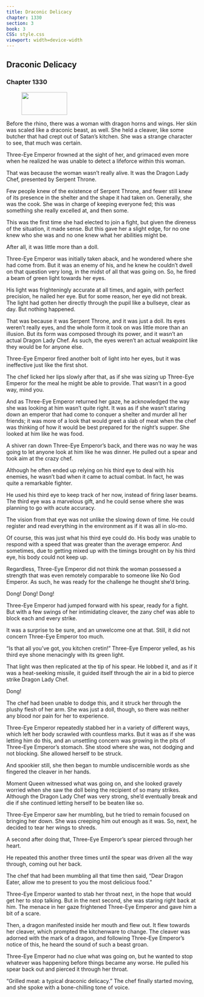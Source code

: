 ```yaml
---
title: Draconic Delicacy
chapter: 1330
section: 3
book: 3
CSS: style.css
viewport: width=device-width
---
```


## Draconic Delicacy

### Chapter 1330

<figure>
	<img src="../Images/gem.gif" alt="" id="gem" width="120" height="60" />
</figure>

Before the rhino, there was a woman with dragon horns and wings. Her skin was scaled like a draconic beast, as well. She held a cleaver, like some butcher that had crept out of Satan’s kitchen. She was a strange character to see, that much was certain.

Three-Eye Emperor frowned at the sight of her, and grimaced even more when he realized he was unable to detect a lifeforce within this woman.

That was because the woman wasn’t really alive. It was the Dragon Lady Chef, presented by Serpent Throne.

Few people knew of the existence of Serpent Throne, and fewer still knew of its presence in the shelter and the shape it had taken on. Generally, she was the cook. She was in charge of keeping everyone fed; this was something she really excelled at, and then some.

This was the first time she had elected to join a fight, but given the direness of the situation, it made sense. But this gave her a slight edge, for no one knew who she was and no one knew what her abilities might be.

After all, it was little more than a doll.

Three-Eye Emperor was initially taken aback, and he wondered where she had come from. But it was an enemy of his, and he knew he couldn’t dwell on that question very long, in the midst of all that was going on. So, he fired a beam of green light towards her eyes.

His light was frighteningly accurate at all times, and again, with perfect precision, he nailed her eye. But for some reason, her eye did not break. The light had gotten her directly through the pupil like a bullseye, clear as day. But nothing happened.

That was because it was Serpent Throne, and it was just a doll. Its eyes weren’t really eyes, and the whole form it took on was little more than an illusion. But its form was composed through its power, and it wasn’t an actual Dragon Lady Chef. As such, the eyes weren’t an actual weakpoint like they would be for anyone else.

Three-Eye Emperor fired another bolt of light into her eyes, but it was ineffective just like the first shot.

The chef licked her lips slowly after that, as if she was sizing up Three-Eye Emperor for the meal he might be able to provide. That wasn’t in a good way, mind you.

And as Three-Eye Emperor returned her gaze, he acknowledged the way she was looking at him wasn’t quite right. It was as if she wasn’t staring down an emperor that had come to conquer a shelter and murder all her friends; it was more of a look that would greet a slab of meat when the chef was thinking of how it would be best prepared for the night’s supper. She looked at him like he was food.

A shiver ran down Three-Eye Emperor’s back, and there was no way he was going to let anyone look at him like he was dinner. He pulled out a spear and took aim at the crazy chef.

Although he often ended up relying on his third eye to deal with his enemies, he wasn’t bad when it came to actual combat. In fact, he was quite a remarkable fighter.

He used his third eye to keep track of her now, instead of firing laser beams. The third eye was a marvelous gift, and he could sense where she was planning to go with acute accuracy.

The vision from that eye was not unlike the slowing down of time. He could register and read everything in the environment as if it was all in slo-mo.

Of course, this was just what his third eye could do. His body was unable to respond with a speed that was greater than the average emperor. And sometimes, due to getting mixed up with the timings brought on by his third eye, his body could not keep up.

Regardless, Three-Eye Emperor did not think the woman possessed a strength that was even remotely comparable to someone like No God Emperor. As such, he was ready for the challenge he thought she’d bring.

Dong! Dong! Dong!

Three-Eye Emperor had jumped forward with his spear, ready for a fight. But with a few swings of her intimidating cleaver, the zany chef was able to block each and every strike.

It was a surprise to be sure, and an unwelcome one at that. Still, it did not concern Three-Eye Emperor too much.

“Is that all you’ve got, you kitchen cretin!” Three-Eye Emperor yelled, as his third eye shone menacingly with its green light.

That light was then replicated at the tip of his spear. He lobbed it, and as if it was a heat-seeking missile, it guided itself through the air in a bid to pierce strike Dragon Lady Chef.

Dong!

The chef had been unable to dodge this, and it struck her through the plushy flesh of her arm. She was just a doll, though, so there was neither any blood nor pain for her to experience.

Three-Eye Emperor repeatedly stabbed her in a variety of different ways, which left her body scrawled with countless marks. But it was as if she was letting him do this, and an unsettling concern was growing in the pits of Three-Eye Emperor’s stomach. She stood where she was, not dodging and not blocking. She allowed herself to be struck.

And spookier still, she then began to mumble undiscernible words as she fingered the cleaver in her hands.

Moment Queen witnessed what was going on, and she looked gravely worried when she saw the doll being the recipient of so many strikes. Although the Dragon Lady Chef was very strong, she’d eventually break and die if she continued letting herself to be beaten like so.

Three-Eye Emperor saw her mumbling, but he tried to remain focused on bringing her down. She was creeping him out enough as it was. So, next, he decided to tear her wings to shreds.

A second after doing that, Three-Eye Emperor’s spear pierced through her heart.

He repeated this another three times until the spear was driven all the way through, coming out her back.

The chef that had been mumbling all that time then said, “Dear Dragon Eater, allow me to present to you the most delicious food.”

Three-Eye Emperor wanted to stab her throat next, in the hope that would get her to stop talking. But in the next second, she was staring right back at him. The menace in her gaze frightened Three-Eye Emperor and gave him a bit of a scare.

Then, a dragon manifested inside her mouth and flew out. It flew towards her cleaver, which prompted the kitchenware to change. The cleaver was adorned with the mark of a dragon, and following Three-Eye Emperor’s notice of this, he heard the sound of such a beast groan.

Three-Eye Emperor had no clue what was going on, but he wanted to stop whatever was happening before things became any worse. He pulled his spear back out and pierced it through her throat.

“Grilled meat: a typical draconic delicacy.” The chef finally started moving, and she spoke with a bone-chilling tone of voice.
